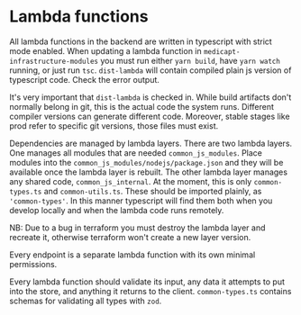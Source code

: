 Lambda functions
================

All lambda functions in the backend are written in typescript with strict mode
enabled. When updating a lambda function in `medicapt-infrastructure-modules`
you must run either `yarn build`, have `yarn watch` running, or just run
`tsc`. `dist-lambda` will contain compiled plain js version of typescript
code. Check the error output.

It's very important that `dist-lambda` is checked in. While build artifacts
don't normally belong in git, this is the actual code the system runs. Different
compiler versions can generate different code. Moreover, stable stages like prod
refer to specific git versions, those files must exist.

Dependencies are managed by lambda layers. There are two lambda layers. One
manages all modules that are needed `common_js_modules`. Place modules into the
`common_js_modules/nodejs/package.json` and they will be available once the
lambda layer is rebuilt. The other lambda layer manages any shared code,
`common_js_internal`. At the moment, this is only `common-types.ts` and
`common-utils.ts`. These should be imported plainly, as `'common-types'`. In
this manner typescript will find them both when you develop locally and when the
lambda code runs remotely.

NB: Due to a bug in terraform you must destroy the lambda layer and recreate it,
otherwise terraform won't create a new layer version.

Every endpoint is a separate lambda function with its own minimal permissions.

Every lambda function should validate its input, any data it attempts to put
into the store, and anything it returns to the client. `common-types.ts`
contains schemas for validating all types with `zod`.
